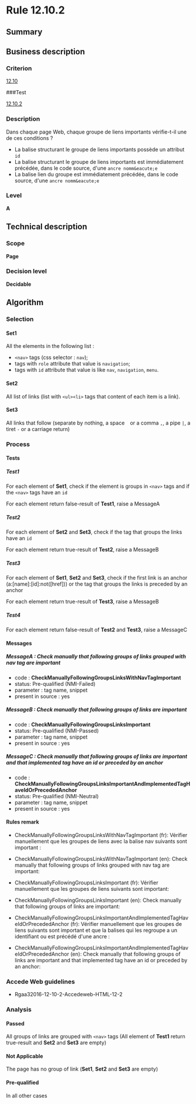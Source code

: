 # Rule 12.10.2

## Summary


## Business description

### Criterion

[12.10](http://references.modernisation.gouv.fr/referentiel-technique-0#crit-12-10)

###Test

[12.10.2](http://references.modernisation.gouv.fr/referentiel-technique-0#test-12-10-2)

### Description

Dans chaque page Web, chaque groupe de liens importants v&eacute;rifie-t-il une de ces conditions ? 
 
 *  La balise structurant le groupe de liens importants poss&egrave;de un attribut `id` 
 *  La balise structurant le groupe de liens importants est imm&eacute;diatement pr&eacute;c&eacute;d&eacute;e, dans le code source, d'une `ancre nomm&eacute;e` 
 *  La balise lien du groupe est imm&eacute;diatement pr&eacute;c&eacute;d&eacute;e, dans le code source, d'une `ancre nomm&eacute;e` 

### Level

**A**

## Technical description

### Scope

**Page**

### Decision level

**Decidable**

## Algorithm

### Selection

#### Set1

All the elements in the following list :
 *  `<nav>` tags (css selector : `nav`);
 *  tags with `role` attribute that value is `navigation`;
 *  tags with `id` attribute that value is like `nav`, `navigation`, `menu`.

#### Set2

All list of links (list with `<ul><li>` tags that content of each item is a link).

#### Set3

All links that follow (separate by nothing, a space ` ` or a comma `,`, a pipe ` | `, a tiret `-` or a carriage return)

### Process

#### Tests

##### Test1

For each element of **Set1**, check if the element is groups in `<nav>` tags and if the `<nav>` tags have an `id`

For each element return false-result of **Test1**, raise a MessageA

##### Test2

For each element of **Set2** and **Set3**, check if the tag that groups the links have an `id`

For each element return true-result of **Test2**, raise a MessageB

##### Test3

For each element of **Set1**, **Set2** and **Set3**, check if the first link is an anchor (a:[name]:[id]:not([href])) or the tag that groups the links is preceded by an anchor

For each element return true-result of **Test3**, raise a MessageB

##### Test4

For each element return false-result of **Test2** and **Test3**, raise a MessageC

#### Messages

##### MessageA : Check manually that following groups of links grouped with nav tag are important

-    code : **CheckManuallyFollowingGroupsLinksWithNavTagImportant** 
-    status: Pre-qualified (NMI-Failed)
-    parameter : tag name, snippet
-    present in source : yes

##### MessageB : Check manually that following groups of links are important

-    code : **CheckManuallyFollowingGroupsLinksImportant** 
-    status: Pre-qualified (NMI-Passed)
-    parameter : tag name, snippet
-    present in source : yes

##### MessageC : Check manually that following groups of links are important and that implemented tag have an id or preceded by an anchor

-    code : **CheckManuallyFollowingGroupsLinksImportantAndImplementedTagHaveIdOrPrecededAnchor** 
-    status: Pre-qualified (NMI-Neutral)
-    parameter : tag name, snippet
-    present in source : yes

#### Rules remark

 * CheckManuallyFollowingGroupsLinksWithNavTagImportant (fr): V&eacute;rifier manuellement que les groupes de liens avec la balise nav suivants sont important :
 * CheckManuallyFollowingGroupsLinksWithNavTagImportant (en): Check manually that following groups of links grouped with nav tag are important:

 * CheckManuallyFollowingGroupsLinksImportant (fr): V&eacute;rifier manuellement que les groupes de liens suivants sont important:
 * CheckManuallyFollowingGroupsLinksImportant (en): Check manually that following groups of links are important:

 * CheckManuallyFollowingGroupsLinksImportantAndImplementedTagHaveIdOrPrecededAnchor (fr): V&eacute;rifier manuellement que les groupes de liens suivants sont important et que la balises qui les regroupe a un identifiant ou est pr&eacute;c&eacute;d&eacute; d'une ancre :
 * CheckManuallyFollowingGroupsLinksImportantAndImplementedTagHaveIdOrPrecededAnchor (en): Check manually that following groups of links are important and that implemented tag have an id or preceded by an anchor:

### Accede Web guidelines

 * Rgaa32016-12-10-2-Accedeweb-HTML-12-2

### Analysis

#### Passed

All groups of links are grouped with `<nav>` tags (All element of **Test1** return true-result and **Set2** and **Set3** are empty)

#### Not Applicable

The page has no group of link (**Set1**, **Set2** and **Set3** are empty)

#### Pre-qualified

In all other cases
